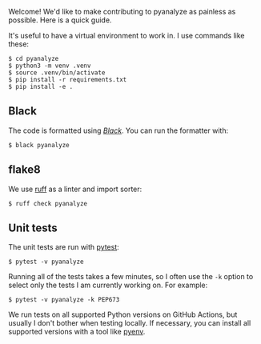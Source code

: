 Welcome! We'd like to make contributing to pyanalyze as painless
as possible. Here is a quick guide.

It's useful to have a virtual environment to work in. I use
commands like these:

```
$ cd pyanalyze
$ python3 -m venv .venv
$ source .venv/bin/activate
$ pip install -r requirements.txt
$ pip install -e .
```

## Black

The code is formatted using [_Black_](https://black.readthedocs.io).
You can run the formatter with:

```
$ black pyanalyze
```

## flake8

We use [ruff](https://docs.astral.sh/ruff/) as a linter and import sorter:

```
$ ruff check pyanalyze
```

## Unit tests

The unit tests are run with [pytest](https://docs.pytest.org/):

```
$ pytest -v pyanalyze
```

Running all of the tests takes a few minutes, so I often use the
`-k` option to select only the tests I am currently working on.
For example:

```
$ pytest -v pyanalyze -k PEP673
```

We run tests on all supported Python versions on GitHub Actions,
but usually I don't bother when testing locally. If necessary, you
can install all supported versions with a tool like
[pyenv](https://github.com/pyenv/pyenv).
